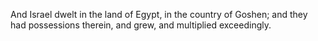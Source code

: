 And Israel dwelt in the land of Egypt, in the country of Goshen; and they had possessions therein, and grew, and multiplied exceedingly.
